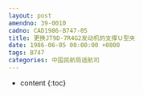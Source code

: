 ```yaml
---
layout: post
amendno: 39-0010
cadno: CAD1986-B747-05
title: 更换JT9D-7R4G2发动机的支撑Ｕ型夹
date: 1986-06-05 00:00:00 +0800
tags: B747
categories: 中国民航局适航司
---
```


* content
{:toc}


